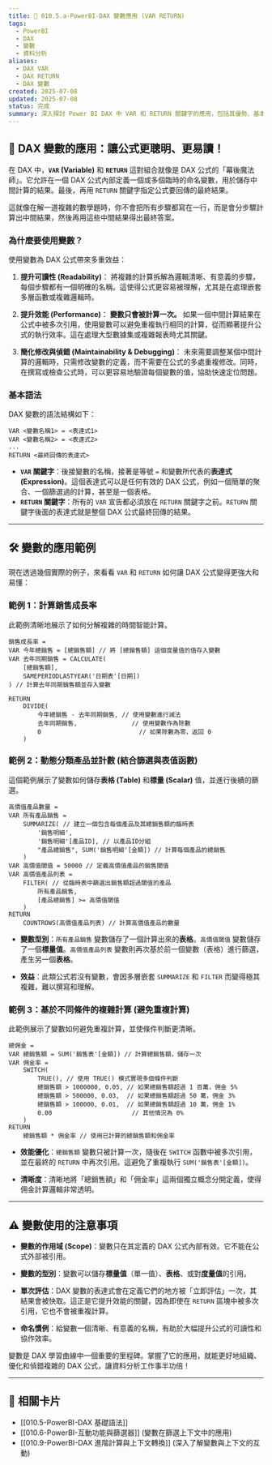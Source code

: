 ```yaml
---
title: 🧮 010.5.a-PowerBI-DAX 變數應用 (VAR RETURN)
tags:
  - PowerBI
  - DAX
  - 變數
  - 資料分析
aliases:
  - DAX VAR
  - DAX RETURN
  - DAX 變數
created: 2025-07-08
updated: 2025-07-08
status: 完成
summary: 深入探討 Power BI DAX 中 VAR 和 RETURN 關鍵字的應用，包括其優勢、基本語法及多種實用範例，以提升 DAX 公式的可讀性、效能與可維護性。
---
```


## 🧮 DAX 變數的應用：讓公式更聰明、更易讀！

在 DAX 中，**`VAR` (Variable)** 和 **`RETURN`** 這對組合就像是 DAX 公式的「幕後魔法師」。它允許在一個 DAX 公式內部定義一個或多個臨時的命名變數，用於儲存中間計算的結果。最後，再用 `RETURN` 關鍵字指定公式要回傳的最終結果。

這就像在解一道複雜的數學題時，你不會把所有步驟都寫在一行，而是會分步驟計算出中間結果，然後再用這些中間結果得出最終答案。

### 為什麼要使用變數？

使用變數為 DAX 公式帶來多重效益：

1.  **提升可讀性 (Readability)**：
    將複雜的計算拆解為邏輯清晰、有意義的步驟，每個步驟都有一個明確的名稱。這使得公式更容易被理解，尤其是在處理嵌套多層函數或複雜邏輯時。

2.  **提升效能 (Performance)**：
    **變數只會被計算一次。** 如果一個中間計算結果在公式中被多次引用，使用變數可以避免重複執行相同的計算，從而顯著提升公式的執行效率。這在處理大型數據集或複雜報表時尤其關鍵。

3.  **簡化修改與偵錯 (Maintainability & Debugging)**：
    未來需要調整某個中間計算的邏輯時，只需修改變數的定義，而不需要在公式的多處重複修改。同時，在撰寫或檢查公式時，可以更容易地驗證每個變數的值，協助快速定位問題。

### 基本語法

DAX 變數的語法結構如下：

```dex
VAR <變數名稱1> = <表達式1>
VAR <變數名稱2> = <表達式2>
...
RETURN <最終回傳的表達式>
```

- **`VAR` 關鍵字**：後接變數的名稱，接著是等號 `=` 和變數所代表的**表達式 (Expression)**。這個表達式可以是任何有效的 DAX 公式，例如一個簡單的聚合、一個篩選過的計算，甚至是一個表格。
- **`RETURN` 關鍵字**：所有的 `VAR` 宣告都必須放在 `RETURN` 關鍵字之前。`RETURN` 關鍵字後面的表達式就是整個 DAX 公式最終回傳的結果。

---
## 🛠️ 變數的應用範例

現在透過幾個實際的例子，來看看 `VAR` 和 `RETURN` 如何讓 DAX 公式變得更強大和易懂：

### 範例 1：計算銷售成長率

此範例清晰地展示了如何分解複雜的時間智能計算。

```dex
銷售成長率 =
VAR 今年總銷售 = [總銷售額] // 將 [總銷售額] 這個度量值的值存入變數
VAR 去年同期銷售 = CALCULATE(
    [總銷售額],
    SAMEPERIODLASTYEAR('日期表'[日期])
) // 計算去年同期銷售額並存入變數

RETURN
    DIVIDE(
        今年總銷售 - 去年同期銷售, // 使用變數進行減法
        去年同期銷售,               // 使用變數作為除數
        0                           // 如果除數為零，返回 0
    )
```

### 範例 2：動態分類產品並計數 (結合篩選與表值函數)

這個範例展示了變數如何儲存**表格 (Table)** 和**標量 (Scalar)** 值，並進行後續的篩選。

```dex
高價值產品數量 =
VAR 所有產品銷售 =
    SUMMARIZE( // 建立一個包含每個產品及其總銷售額的臨時表
        '銷售明細',
        '銷售明細'[產品ID], // 以產品ID分組
        "產品總銷售", SUM('銷售明細'[金額]) // 計算每個產品的總銷售
    )
VAR 高價值閾值 = 50000 // 定義高價值產品的銷售閾值
VAR 高價值產品列表 =
    FILTER( // 從臨時表中篩選出銷售額超過閾值的產品
        所有產品銷售,
        [產品總銷售] >= 高價值閾值
    )
RETURN
    COUNTROWS(高價值產品列表) // 計算高價值產品的數量
```

- **變數型別**：`所有產品銷售` 變數儲存了一個計算出來的**表格**。`高價值閾值` 變數儲存了一個**標量值**。`高價值產品列表` 變數則再次基於前一個變數（表格）進行篩選，產生另一個**表格**。

- **效益**：此類公式若沒有變數，會因多層嵌套 `SUMMARIZE` 和 `FILTER` 而變得極其複雜，難以撰寫和理解。

### 範例 3：基於不同條件的複雜計算 (避免重複計算)

此範例展示了變數如何避免重複計算，並使條件判斷更清晰。

```dex
總佣金 =
VAR 總銷售額 = SUM('銷售表'[金額]) // 計算總銷售額，儲存一次
VAR 佣金率 =
    SWITCH(
        TRUE(), // 使用 TRUE() 模式實現多個條件判斷
        總銷售額 > 1000000, 0.05, // 如果總銷售額超過 1 百萬，佣金 5%
        總銷售額 > 500000, 0.03,  // 如果總銷售額超過 50 萬，佣金 3%
        總銷售額 > 100000, 0.01,  // 如果總銷售額超過 10 萬，佣金 1%
        0.00                      // 其他情況為 0%
    )
RETURN
    總銷售額 * 佣金率 // 使用已計算的總銷售額和佣金率
```

- **效能優化**：`總銷售額` 變數只被計算一次，隨後在 `SWITCH` 函數中被多次引用，並在最終的 `RETURN` 中再次引用。這避免了重複執行 `SUM('銷售表'[金額])`。

- **清晰度**：清晰地將「總銷售額」和「佣金率」這兩個獨立概念分開定義，使得佣金計算邏輯非常透明。

---
## ⚠️ 變數使用的注意事項

- **變數的作用域 (Scope)**：變數只在其定義的 DAX 公式內部有效。它不能在公式外部被引用。

- **變數的型別**：變數可以儲存**標量值**（單一值）、**表格**、或對**度量值**的引用。

- **單次評估**：DAX 變數的表達式會在定義它們的地方被「立即評估」一次，其結果會被快取。這正是它提升效能的關鍵，因為即使在 `RETURN` 區塊中被多次引用，它也不會被重複計算。

- **命名慣例**：給變數一個清晰、有意義的名稱，有助於大幅提升公式的可讀性和協作效率。

變數是 DAX 學習曲線中一個重要的里程碑。掌握了它的應用，就能更好地組織、優化和偵錯複雜的 DAX 公式，讓資料分析工作事半功倍！

---
## 🔗 相關卡片

- [[010.5-PowerBI-DAX 基礎語法]]
- [[010.6-PowerBI-互動功能與篩選器]] (變數在篩選上下文中的應用)
- [[010.9-PowerBI-DAX 進階計算與上下文轉換]] (深入了解變數與上下文的互動)
